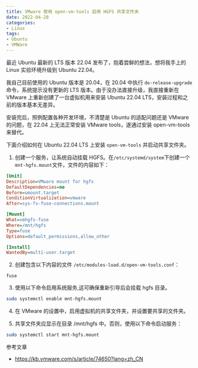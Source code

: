 ```yaml
---
title: VMware 使用 open-vm-tools 启用 HGFS 共享文件夹
date: 2022-04-28
categories: 
- Linux
tags: 
- Ubuntu
- VMWare
---
```


最近 Ubuntu 最新的 LTS 版本 22.04 发布了，抱着尝鲜的想法，想将我手上的 Linux 实验环境升级到 Ubuntu 22.04。

我自己目前使用的 Ubuntu 版本是 20.04，在 20.04 中执行 `do-release-upgrade` 命令，系统提示没有更新的 LTS 版本。由于没办法直接升级，我直接重新在 VMware 上重新创建了一台虚拟机用来安装 Ubuntu 22.04 LTS，安装过程和之前的版本基本无差异。

安装完后，照例配置各种开发环境，不清楚是 Ubuntu 的适配问题还是 VMware 的问题，在 22.04 上无法正常安装 VMware tools，遂通过安装 open-vm-tools 来替代。

下面介绍如何在 Ubuntu 22.04 LTS 上安装 `open-vm-tools` 并启动共享文件夹。

1. 创建一个服务，让系统自动挂载 HGFS。在`/etc/systemd/system`下创建一个`mnt-hgfs.mount`文件，文件的内容如下：

```ini
[Unit]
Description=VMware mount for hgfs
DefaultDependencies=no
Before=umount.target
ConditionVirtualization=vmware
After=sys-fs-fuse-connections.mount

[Mount]
What=vmhgfs-fuse
Where=/mnt/hgfs
Type=fuse
Options=default_permissions,allow_other

[Install]
WantedBy=multi-user.target
```

2. 创建包含以下内容的文件 `/etc/modules-load.d/open-vm-tools.conf`：

```
fuse
```

3. 使用以下命令启用系统服务,这可确保重新引导后会挂载 hgfs 目录。

```bash
sudo systemctl enable mnt-hgfs.mount
```

4. 在 VMware 的设置中，启用虚拟机的共享文件夹，并设置要共享的文件夹。

5. 共享文件夹应显示在目录 /mnt/hgfs 中。否则，使用以下命令启动服务：

```bash
sudo systemctl start mnt-hgfs.mount
```

参考文章

- https://kb.vmware.com/s/article/74650?lang=zh_CN
